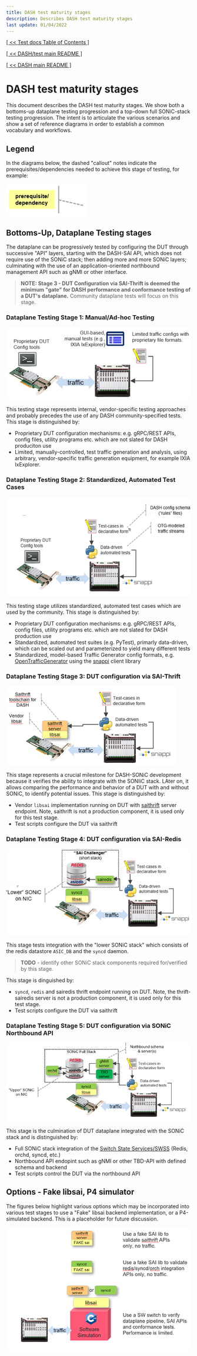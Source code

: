 ```yaml
---
title: DASH test maturity stages
description: Describes DASH test maturity stages
last update: 01/04/2022
---
```


[[ << Test docs Table of Contents ]](./README.md)

[[ << DASH/test main README ]](../README.md)

[[ << DASH main README ]](../../README.md)

# DASH test maturity stages

This document describes the DASH test maturity stages. We show both a bottoms-up dataplane testing progression and a top-down full SONiC-stack testing progression. The intent is to articulate the various scenarios and show a set of reference diagrams in order to establish a common vocabulary and workflows. 

## Legend
In the diagrams below, the dashed "callout" notes indicate the prerequisites/dependencies needed to achieve this stage of testing, for example:

![dash-test-maturity-stages-prereq](../images/dash-test-maturity-stages-prereq.png) 

## Bottoms-Up, Dataplane Testing stages
The dataplane can be progressively tested by configuring the DUT through successive "API" layers, starting with the DASH-SAI API, which does not require use of the SONiC stack; then adding more and more SONiC layers; culminating with the use of an application-oriented northbound management API such as gNMI or other interface.

> **NOTE: Stage 3 - DUT Configuration via SAI-Thrift is deemed the minimum "gate" for DASH performance and conformance testing of a DUT's dataplane.** Community dataplane tests will focus on this stage.



### Dataplane Testing Stage 1: Manual/Ad-hoc Testing

![dash-test-maturity-stages-manual](../images/dash-test-maturity-stages-manual.png) 

This testing stage represents internal, vendor-specific testing approaches and probably precedes the use of any DASH community-specified tests. This stage is distinguished by:

* Proprietary DUT configuration mechanisms: e.g. gRPC/REST APIs, config files, utility programs etc. which are not slated for DASH produciton use
* Limited, manually-controlled, test traffic generation and analysis, using arbitrary, vendor-specific  traffic generation equipment, for example IXIA IxExplorer.

### Dataplane Testing Stage 2: Standardized, Automated Test Cases

![dash-test-maturity-stages-std-test-cases](../images/dash-test-maturity-stages-std-test-cases.png) 

This testing stage utilizes standardized, automated test cases which are used by the community. This stage is distinguished by:

* Proprietary DUT configuration mechanisms: e.g. gRPC/REST APIs, config files, utility programs etc. which are not slated for DASH production use
* Standardized, automated test suites (e.g. PyTest), primarly data-driven, which can be scaled out and parameterized to yield many different tests
* Standardized, model-based Traffic Generator config formats, e.g. [OpenTrafficGenerator](https://github.com/open-traffic-generator) using the [snappi](https://github.com/open-traffic-generator/snappi) client library
### Dataplane Testing Stage 3: DUT configuration via SAI-Thrift

![dash-test-maturity-stages-dut-config-sai](../images/dash-test-maturity-stages-dut-config-sai.png) 

This stage represents a crucial milestone for DASH-SONiC development because it verifies the ability to integrate with the SONIiC stack. LAter on, it allows comparing the performance and behavior of a DUT with and without SONiC, to identify potential issues. This stage is distinguished by:

* Vendor `libsai` implementation running on DUT with [saithrift](https://github.com/opencomputeproject/SAI/tree/master/test/saithrift) server endpoint. Note, saithrift is not a production component, it is used only for this test stage.
* Test scripts configure the DUT via saithrift

### Dataplane Testing Stage 4: DUT configuration via SAI-Redis

![dash-test-maturity-stages-dut-config-radis](../images/dash-test-maturity-stages-dut-config-sairedis.png) 

This stage tests integration with the "lower SONiC stack" which consists of the redis datastore `ASIC_DB` and the `syncd` daemon.
>**TODO** - identify other SONiC stack components required for/verified by this stage.

This stage is dinguished by:
* `syncd`, `redis` and sairedis thrift endpoint running on DUT. Note, the thrift-sairedis server is not a production component, it is used only for this test stage.
* Test scripts configure the DUT via saithrift
### Dataplane Testing Stage 5: DUT configuration via SONiC Northbound API

![dash-test-maturity-stages-dut-config-north](../images/dash-test-maturity-stages-dut-config-north.png) 

This stage is the culmination of DUT dataplane integrated with the SONiC stack and is distinguished by:

* Full SONiC stack integration of the [Switch State Services/SWSS](https://github.com/Azure/sonic-swss) (Redis, orchd, syncd, etc.)
* Northbound API endopint such as gNMI or other TBD-API with defined schema and backend
* Test scripts control the DUT via the northbound API

## Options - Fake libsai, P4 simulator
The figures below highlight various options which may be incorporated into various test stages to use a "Fake" libsai backend implementation, or a P4-simulated backend. This is a placeholder for future discussion.

![dash-test-maturity-stages-options](../images/dash-test-maturity-stages-options.png) 
